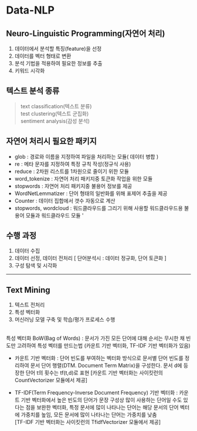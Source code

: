 # Data-NLP

## Neuro-Linguistic Programming(자연어 처리)
1) 데이터에서 분석할 특징(feature)을 선정
2) 데이터를 벡터 형태로 변환
3) 분석 기법을 적용하여 필요한 정보를 추출
4) 키워드 시각화

## 텍스트 분석 종류  
>text classification(텍스트 분류)  
test clustering(텍스트 군집화)  
sentiment analysis(감성 분석)  

## 자연어 처리시 필요한 패키지
- glob : 경로와 이름을 지정하여 파일을 처리하는 모듈( 데이터 병합 )
- re : 메타 문자를 지정하여 특정 규칙 작성(정규식 사용)
- reduce : 2차원 리스트를 1차원으로 줄이기 위한 모듈
- word_tokenize : 자연어 처리 패키지중 토큰화 작업을 위한 모듈
- stopwords : 자연어 처리 패키지중 불용어 정보를 제공
- WordNetLemmatizer : 단어 형태의 일반화를 위해 표제어 추출을 제공
- Counter : 데이터 집합에서 갯수 자동으로 계산
- stopwords, wordcloud : 워드클라우드를 그리기 위해 사용할 워드클라우드용 불용어 모듈과 워드클라우드 모듈
'
## 수행 과정
1) 데이터 수집
2) 데이터 선정, 데이터 전처리 [ 단어분석시 : 데이터 정규화, 단어 토큰화 ]
3) 구성 탐색 및 시각화


<hr>  

## Text Mining

1) 텍스트 전처리  
2) 특성 벡터화  
3) 머신러닝 모델 구축 및 학습/평가 프로세스 수행  
</br>     
특성 벡터화  
BoW(Bag of Words) :
문서가 가진 모든 단어에 대해 순서는 무시한 채 빈도만 고려하여 특성 벡터를 만드는법 (카운트 기반 벡터화, TF-IDF 기반 벡터화가 있음)      

  </br>   
     
- 카운트 기반 벡터화 : 단어 빈도를 부여하는 벡터화 방식으로 문서별 단어 빈도를 정리하여 문서 단어 행렬(DTM. Document Term Matrix)을 구성한다. 문서 d에 등장한 단어 t의 횟수는 tf(t,d)로 표현
[카운트 기반 벡터화는 사이킷런의 CountVectorizer 모듈에서 제공]      
     
   
   
- TF-IDF(Term Frequency-Inverse Document Frequency) 기반 벡터화 : 카운트 기반 벡터화에서 높은 빈도의 단어가 문장 구성상 많이 사용하는 단어일 수도 있다는 점을 보완한 벡터화, 특정 문서에 많이 나타나는 단어는 해당 문서의 단어 벡터에 가중치를 높임, 모든 문서에 많이 나타나는 단어는 가중치를 낮춤     
[TF-IDF 기반 벡터화는 사이킷런의 TfidfVectorizer 모듈에서 제공]



